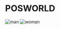 # POSWORLD

![man](https://user-images.githubusercontent.com/46432606/172374912-bf603007-2b29-420a-a031-1f55d350b4cf.jpg)
![woman](https://user-images.githubusercontent.com/46432606/172375358-f7f06442-158e-4d8c-8c84-18b7f6c56c3e.jpg)
